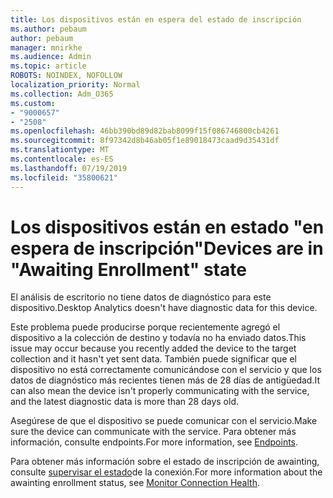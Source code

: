 ```yaml
---
title: Los dispositivos están en espera del estado de inscripción
ms.author: pebaum
author: pebaum
manager: mnirkhe
ms.audience: Admin
ms.topic: article
ROBOTS: NOINDEX, NOFOLLOW
localization_priority: Normal
ms.collection: Adm_O365
ms.custom:
- "9000657"
- "2508"
ms.openlocfilehash: 46bb390bd89d82bab8099f15f086746800cb4261
ms.sourcegitcommit: 8f97342d8b46ab05f1e89018473caad9d35431df
ms.translationtype: MT
ms.contentlocale: es-ES
ms.lasthandoff: 07/19/2019
ms.locfileid: "35800621"
---
```

# <a name="devices-are-in-awaiting-enrollment-state"></a><span data-ttu-id="05c16-102">Los dispositivos están en estado "en espera de inscripción"</span><span class="sxs-lookup"><span data-stu-id="05c16-102">Devices are in "Awaiting Enrollment" state</span></span>

<span data-ttu-id="05c16-103">El análisis de escritorio no tiene datos de diagnóstico para este dispositivo.</span><span class="sxs-lookup"><span data-stu-id="05c16-103">Desktop Analytics doesn't have diagnostic data for this device.</span></span> 

<span data-ttu-id="05c16-104">Este problema puede producirse porque recientemente agregó el dispositivo a la colección de destino y todavía no ha enviado datos.</span><span class="sxs-lookup"><span data-stu-id="05c16-104">This issue may occur because you recently added the device to the target collection and it hasn't yet sent data.</span></span> <span data-ttu-id="05c16-105">También puede significar que el dispositivo no está correctamente comunicándose con el servicio y que los datos de diagnóstico más recientes tienen más de 28 días de antigüedad.</span><span class="sxs-lookup"><span data-stu-id="05c16-105">It can also mean the device isn't properly communicating with the service, and the latest diagnostic data is more than 28 days old.</span></span>

<span data-ttu-id="05c16-106">Asegúrese de que el dispositivo se puede comunicar con el servicio.</span><span class="sxs-lookup"><span data-stu-id="05c16-106">Make sure the device can communicate with the service.</span></span> <span data-ttu-id="05c16-107">Para obtener más información, [](https://docs.microsoft.com/sccm/desktop-analytics/enable-data-sharing#endpoints)consulte endpoints.</span><span class="sxs-lookup"><span data-stu-id="05c16-107">For more information, see [Endpoints](https://docs.microsoft.com/sccm/desktop-analytics/enable-data-sharing#endpoints).</span></span>

<span data-ttu-id="05c16-108">Para obtener más información sobre el estado de inscripción de awainting, consulte [supervisar el estado](https://docs.microsoft.com/sccm/desktop-analytics/monitor-connection-health#awaiting-enrollment)de la conexión.</span><span class="sxs-lookup"><span data-stu-id="05c16-108">For more information about the awainting enrollment status, see [Monitor Connection Health](https://docs.microsoft.com/sccm/desktop-analytics/monitor-connection-health#awaiting-enrollment).</span></span>